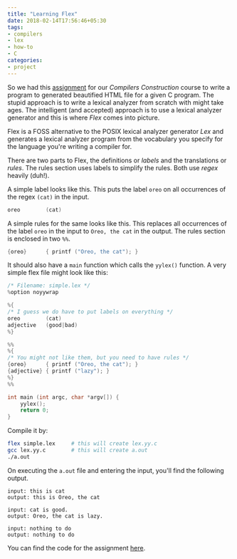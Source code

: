 ```yaml
---
title: "Learning Flex"
date: 2018-02-14T17:56:46+05:30
tags:
- compilers
- lex
- how-to
- C
categories:
- project
---
```


So we had this [assignment](https://github.com/coditva/Flexing) for our _Compilers Construction_ course to write a program to generated beautified HTML file for a given C program. The stupid approach is to write a lexical analyzer from scratch with might take ages. The intelligent (and accepted) approach is to use a lexical analyzer generator and this is where _Flex_ comes into picture.

Flex is a FOSS alternative to the POSIX lexical analyzer generator _Lex_ and generates a lexical analyzer program from the vocabulary you specify for the language you're writing a compiler for.

There are two parts to Flex, the definitions or _labels_ and the translations or _rules_. The rules section uses labels to simplify the rules. Both use _regex_ heavily (duh!).

A simple label looks like this. This puts the label `oreo` on all occurrences of the regex `(cat)` in the input.
```c
oreo        (cat)
```

A simple rules for the same looks like this. This replaces all occurrences of the label `oreo` in the input to `Oreo, the cat` in the output. The rules section is enclosed in two `%%`.
```c
{oreo}      { printf ("Oreo, the cat"); }
```

It should also have a `main` function which calls the `yylex()` function. A very simple flex file might look like this:

```c
/* Filename: simple.lex */
%option noyywrap

%{
/* I guess we do have to put labels on everything */
oreo        (cat)
adjective   (good|bad)
%}

%%
%{
/* You might not like them, but you need to have rules */
{oreo}      { printf ("Oreo, the cat"); }
{adjective} { printf ("lazy"); }
%}
%%

int main (int argc, char *argv[]) {
    yylex();
    return 0;
}
```

Compile it by:
```bash
flex simple.lex     # this will create lex.yy.c
gcc lex.yy.c        # this will create a.out
./a.out
```

On executing the `a.out` file and entering the input, you'll find the following output.
```text
input: this is cat
output: this is Oreo, the cat

input: cat is good.
output: Oreo, the cat is lazy.

input: nothing to do
output: nothing to do
```

You can find the code for the assignment [here](https://github.com/coditva/Flexing).
